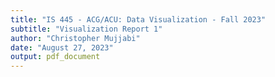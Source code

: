 ```yaml
---
title: "IS 445 - ACG/ACU: Data Visualization - Fall 2023"
subtitle: "Visualization Report 1"
author: "Christopher Mujjabi"
date: "August 27, 2023"
output: pdf_document
---
```


